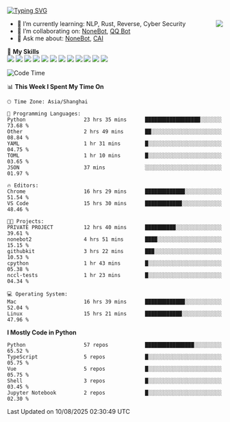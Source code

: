 [![Typing SVG](https://readme-typing-svg.herokuapp.com?size=25&duration=2500&color=8C43EA&vCenter=true&width=200&height=40&lines=Hi+there+%F0%9F%91%8B%F0%9F%8F%BB;I'm+yanyongyu)](https://git.io/typing-svg)

<a href="#">
  <img align="right" src="https://github-readme-stats.vercel.app/api?username=yanyongyu&count_private=true&show_icons=true&bg_color=15,f2f7fd,E0EAFC" />
</a>

- 🌱 I’m currently learning: NLP, Rust, Reverse, Cyber Security
- 👯 I’m collaborating on: [NoneBot](https://github.com/nonebot), [QQ Bot](https://github.com/Mrs4s/go-cqhttp)
- 💬 Ask me about: [NoneBot](https://github.com/nonebot), [CAI](https://github.com/cscs181/CAI)

🌟 **My Skills**  
![](https://img.shields.io/badge/-Python-3e74a2?style=flat-square&logo=Python&logoColor=fff)
![](https://img.shields.io/badge/-TypeScript-3178C6?style=flat-square&logo=TypeScript&logoColor=fff)
![](https://img.shields.io/badge/-Vue-4fc08d?style=flat-square&logo=Vue.js&logoColor=fff)
![](https://img.shields.io/badge/-React-2d98ce?style=flat-square&logo=React&logoColor=fff)
![](https://img.shields.io/badge/-FastAPI-009688?style=flat-square&logo=FastAPI&logoColor=fff)
![](https://img.shields.io/badge/-Linux-000000?style=flat-square&logo=Linux&logoColor=fff)
![](https://img.shields.io/badge/-Docker-2496ED?style=flat-square&logo=Docker&logoColor=fff)
![](https://img.shields.io/badge/-Kubernetes-326CE5?style=flat-square&logo=Kubernetes&logoColor=fff)
![](https://img.shields.io/badge/-GitHub%20Actions-2088FF?style=flat-square&logo=GitHubActions&logoColor=fff)
![](https://img.shields.io/badge/-PostgreSQL-4169E1?style=flat-square&logo=PostgreSQL&logoColor=fff)
![](https://img.shields.io/badge/-Redis-DC382D?style=flat-square&logo=Redis&logoColor=fff)
![](https://img.shields.io/badge/-MongoDB-47A248?style=flat-square&logo=MongoDB&logoColor=fff)

<!--START_SECTION:waka-->
![Code Time](http://img.shields.io/badge/Code%20Time-7%2C823%20hrs%2045%20mins-blue)

📊 **This Week I Spent My Time On** 

```text
🕑︎ Time Zone: Asia/Shanghai

💬 Programming Languages: 
Python                   23 hrs 35 mins      ██████████████████░░░░░░░   73.68 % 
Other                    2 hrs 49 mins       ██░░░░░░░░░░░░░░░░░░░░░░░   08.84 % 
YAML                     1 hr 31 mins        █░░░░░░░░░░░░░░░░░░░░░░░░   04.75 % 
TOML                     1 hr 10 mins        █░░░░░░░░░░░░░░░░░░░░░░░░   03.65 % 
JSON                     37 mins             ░░░░░░░░░░░░░░░░░░░░░░░░░   01.97 % 

🔥 Editors: 
Chrome                   16 hrs 29 mins      █████████████░░░░░░░░░░░░   51.54 % 
VS Code                  15 hrs 30 mins      ████████████░░░░░░░░░░░░░   48.46 % 

🐱‍💻 Projects: 
PRIVATE PROJECT          12 hrs 40 mins      ██████████░░░░░░░░░░░░░░░   39.61 % 
nonebot2                 4 hrs 51 mins       ████░░░░░░░░░░░░░░░░░░░░░   15.15 % 
githubkit                3 hrs 22 mins       ███░░░░░░░░░░░░░░░░░░░░░░   10.53 % 
cpython                  1 hr 43 mins        █░░░░░░░░░░░░░░░░░░░░░░░░   05.38 % 
nccl-tests               1 hr 23 mins        █░░░░░░░░░░░░░░░░░░░░░░░░   04.34 % 

💻 Operating System: 
Mac                      16 hrs 39 mins      █████████████░░░░░░░░░░░░   52.04 % 
Linux                    15 hrs 21 mins      ████████████░░░░░░░░░░░░░   47.96 % 
```

**I Mostly Code in Python** 

```text
Python                   57 repos            ████████████████░░░░░░░░░   65.52 % 
TypeScript               5 repos             █░░░░░░░░░░░░░░░░░░░░░░░░   05.75 % 
Vue                      5 repos             █░░░░░░░░░░░░░░░░░░░░░░░░   05.75 % 
Shell                    3 repos             █░░░░░░░░░░░░░░░░░░░░░░░░   03.45 % 
Jupyter Notebook         2 repos             █░░░░░░░░░░░░░░░░░░░░░░░░   02.30 % 
```




 Last Updated on 10/08/2025 02:30:49 UTC
<!--END_SECTION:waka-->
